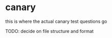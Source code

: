 canary
======

this is where the actual canary test questions go

TODO: decide on file structure and format
